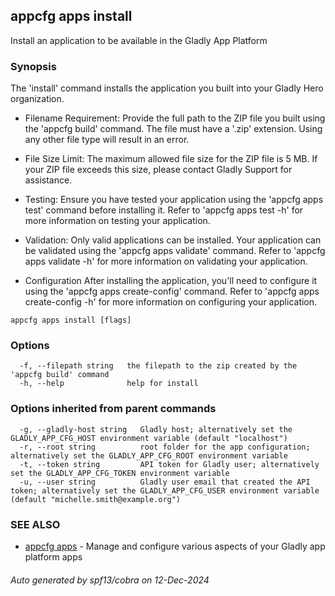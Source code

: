 ## appcfg apps install

Install an application to be available in the Gladly App Platform

### Synopsis

The 'install' command installs the application you built into your Gladly Hero organization.

- Filename Requirement:
  Provide the full path to the ZIP file you built using the 'appcfg build' command. The file must have a '.zip' extension. Using any other file type will result in an error.

- File Size Limit:
  The maximum allowed file size for the ZIP file is 5 MB. If your ZIP file exceeds this size, please contact Gladly Support for assistance.

- Testing:
  Ensure you have tested your application using the 'appcfg apps test' command before installing it. Refer to 'appcfg apps test -h' for more information on testing your application.

- Validation:
  Only valid applications can be installed. Your application can be validated using the 'appcfg apps validate' command. Refer to 'appcfg apps validate -h' for more information on validating your application.

- Configuration
  After installing the application, you'll need to configure it using the 'appcfg apps create-config' command. Refer to 'appcfg apps create-config -h' for more information on configuring your application.


```
appcfg apps install [flags]
```

### Options

```
  -f, --filepath string   the filepath to the zip created by the 'appcfg build' command
  -h, --help              help for install
```

### Options inherited from parent commands

```
  -g, --gladly-host string   Gladly host; alternatively set the GLADLY_APP_CFG_HOST environment variable (default "localhost")
  -r, --root string          root folder for the app configuration; alternatively set the GLADLY_APP_CFG_ROOT environment variable
  -t, --token string         API token for Gladly user; alternatively set the GLADLY_APP_CFG_TOKEN environment variable
  -u, --user string          Gladly user email that created the API token; alternatively set the GLADLY_APP_CFG_USER environment variable (default "michelle.smith@example.org")
```

### SEE ALSO

* [appcfg apps](appcfg_apps.md)	 - Manage and configure various aspects of your Gladly app platform apps

###### Auto generated by spf13/cobra on 12-Dec-2024
